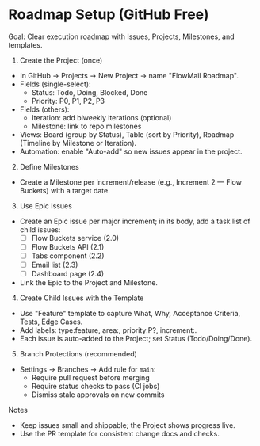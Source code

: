 # Roadmap Setup (GitHub Free)

Goal: Clear execution roadmap with Issues, Projects, Milestones, and templates.

1) Create the Project (once)
- In GitHub → Projects → New Project → name "FlowMail Roadmap".
- Fields (single-select):
  - Status: Todo, Doing, Blocked, Done
  - Priority: P0, P1, P2, P3
- Fields (others):
  - Iteration: add biweekly iterations (optional)
  - Milestone: link to repo milestones
- Views: Board (group by Status), Table (sort by Priority), Roadmap (Timeline by Milestone or Iteration).
- Automation: enable "Auto-add" so new issues appear in the project.

2) Define Milestones
- Create a Milestone per increment/release (e.g., Increment 2 — Flow Buckets) with a target date.

3) Use Epic Issues
- Create an Epic issue per major increment; in its body, add a task list of child issues:
  - [ ] Flow Buckets service (2.0)
  - [ ] Flow Buckets API (2.1)
  - [ ] Tabs component (2.2)
  - [ ] Email list (2.3)
  - [ ] Dashboard page (2.4)
- Link the Epic to the Project and Milestone.

4) Create Child Issues with the Template
- Use "Feature" template to capture What, Why, Acceptance Criteria, Tests, Edge Cases.
- Add labels: type:feature, area:<subsystem>, priority:P?, increment:<n>.
- Each issue is auto-added to the Project; set Status (Todo/Doing/Done).

5) Branch Protections (recommended)
- Settings → Branches → Add rule for `main`:
  - Require pull request before merging
  - Require status checks to pass (CI jobs)
  - Dismiss stale approvals on new commits

Notes
- Keep issues small and shippable; the Project shows progress live.
- Use the PR template for consistent change docs and checks.

